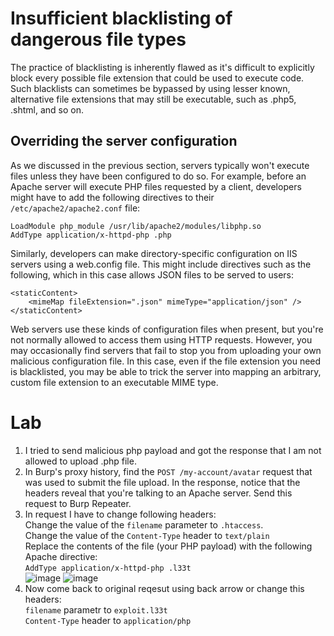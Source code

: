 # Insufficient blacklisting of dangerous file types

The practice of blacklisting is inherently flawed as it's difficult to explicitly block every possible file extension that could be used to execute code. Such blacklists can sometimes be bypassed by using lesser known, alternative file extensions that may still be executable, such as .php5, .shtml, and so on.

## Overriding the server configuration

As we discussed in the previous section, servers typically won't execute files unless they have been configured to do so. For example, before an Apache server will execute PHP files requested by a client, developers might have to add the following directives to their `/etc/apache2/apache2.conf` file:
```
LoadModule php_module /usr/lib/apache2/modules/libphp.so
AddType application/x-httpd-php .php
```

Similarly, developers can make directory-specific configuration on IIS servers using a web.config file. This might include directives such as the following, which in this case allows JSON files to be served to users:
```
<staticContent>
    <mimeMap fileExtension=".json" mimeType="application/json" />
</staticContent>
```

Web servers use these kinds of configuration files when present, but you're not normally allowed to access them using HTTP requests. However, you may occasionally find servers that fail to stop you from uploading your own malicious configuration file. In this case, even if the file extension you need is blacklisted, you may be able to trick the server into mapping an arbitrary, custom file extension to an executable MIME type.


# Lab

1) I tried to send malicious php payload and got the response that I am not allowed to upload .php file.
2) In Burp's proxy history, find the `POST /my-account/avatar` request that was used to submit the file upload. In the response, notice that the headers reveal that you're talking to an Apache server. Send this request to Burp Repeater.
3) In request I have to change following headers:<br>Change the value of the `filename` parameter to `.htaccess`.<br>Change the value of the `Content-Type` header to `text/plain`<br>Replace the contents of the file (your PHP payload) with the following Apache directive:<br>`AddType application/x-httpd-php .l33t`<br>
![image](https://github.com/offensivecyber03/PortSwigger/assets/71892943/1c861057-e665-4546-83c7-8ea0e3ae7007)
![image](https://github.com/offensivecyber03/PortSwigger/assets/71892943/e8c0efbb-61b6-4674-b715-0dbdf3abf014)<br>
4) Now come back to original reqesut using back arrow or change this headers:<br>`filename` parametr to `exploit.l33t`<br>`Content-Type` header to `application/php`

